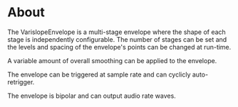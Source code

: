 # About

The VarislopeEnvelope is a multi-stage envelope where the shape of each stage is independently configurable. The number of stages can be set and the levels and spacing of the envelope's points can be changed at run-time. 

A variable amount of overall smoothing can be applied to the envelope.

The envelope can be triggered at sample rate and can cyclicly auto-retrigger. 

The envelope is bipolar and can output audio rate waves. 